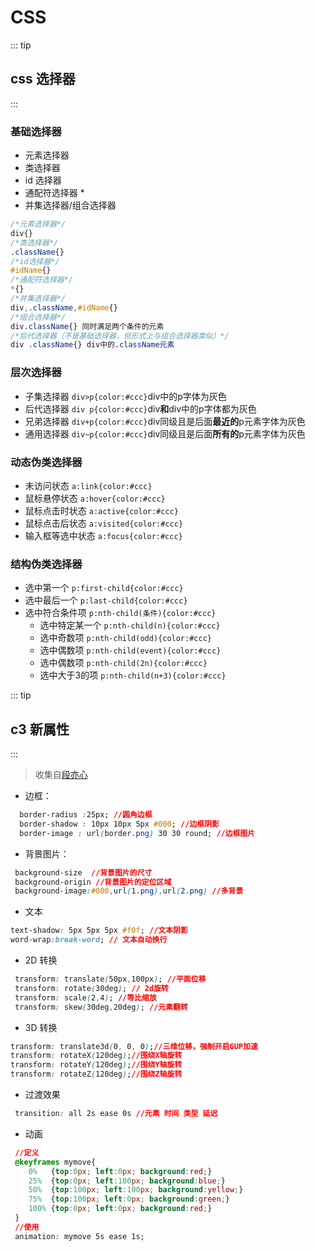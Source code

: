 # CSS

::: tip

## css 选择器

:::

### 基础选择器

- 元素选择器
- 类选择器
- id 选择器
- 通配符选择器 \*
- 并集选择器/组合选择器

```css
/*元素选择器*/
div{}
/*类选择器*/
.className{}
/*id选择器*/
#idName{}
/*通配符选择器*/
*{}
/*并集选择器*/
div,.className,#idName{}
/*组合选择器*/
div.className{} 同时满足两个条件的元素
/*后代选择器（不是基础选择器，但形式上与组合选择器类似）*/
div .className{} div中的.className元素
```

### 层次选择器
- 子集选择器 `div>p{color:#ccc}`div中的p字体为灰色
- 后代选择器 `div p{color:#ccc}`div<b>和</b>div中的p字体都为灰色
- 兄弟选择器 `div+p{color:#ccc}`div同级且是后面<b>最近的</b>p元素字体为灰色
- 通用选择器 `div~p{color:#ccc}`div同级且是后面<b>所有的</b>p元素字体为灰色
### 动态伪类选择器
- 未访问状态 `a:link{color:#ccc}`
- 鼠标悬停状态 `a:hover{color:#ccc}`
- 鼠标点击时状态 `a:active{color:#ccc}`
- 鼠标点击后状态 `a:visited{color:#ccc}`
- 输入框等选中状态 `a:focus{color:#ccc}`
 
### 结构伪类选择器
- 选中第一个 `p:first-child{color:#ccc}`
- 选中最后一个 `p:last-child{color:#ccc}`
- 选中符合条件项 `p:nth-child(条件){color:#ccc}`
    * 选中特定某一个 `p:nth-child(n){color:#ccc}`
    * 选中奇数项 `p:nth-child(odd){color:#ccc}`
    * 选中偶数项 `p:nth-child(event){color:#ccc}`
    * 选中偶数项 `p:nth-child(2n){color:#ccc}`
    * 选中大于3的项 `p:nth-child(n+3){color:#ccc}`

::: tip

## c3 新属性

:::

> 收集自[段亦心](https://juejin.im/post/5bb470295188255c5e66f88f)

- 边框：

```css
  border-radius :25px; //圆角边框
  border-shadow : 10px 10px 5px #000; //边框阴影
  border-image : url(border.png) 30 30 round; //边框图片
```

- 背景图片：

```css
 background-size  //背景图片的尺寸
 background-origin //背景图片的定位区域
 background-image:#000,url(1.png),url(2.png) //多背景
```

- 文本

```css
text-shadow: 5px 5px 5px #f0f; //文本阴影
word-wrap:break-word; // 文本自动换行
```

- 2D 转换

```css
 transform: translate(50px,100px); //平面位移
 transform: rotate(30deg); // 2d旋转
 transform: scale(2,4); //等比缩放
 transform: skew(30deg,20deg); //元素翻转
```

- 3D 转换

```css
transform: translate3d(0, 0, 0);//三维位移，强制开启GUP加速
transform: rotateX(120deg);//围绕X轴旋转
transform: rotateY(120deg);//围绕Y轴旋转
transform: rotateZ(120deg);//围绕Z轴旋转
```

- 过渡效果

```css
 transition: all 2s ease 0s //元素 时间 类型 延迟
```

- 动画

```css
 //定义
 @keyframes mymove{
    0%   {top:0px; left:0px; background:red;}
    25%  {top:0px; left:100px; background:blue;}
    50%  {top:100px; left:100px; background:yellow;}
    75%  {top:100px; left:0px; background:green;}
    100% {top:0px; left:0px; background:red;}
 }
 //使用
 animation: mymove 5s ease 1s;
```
